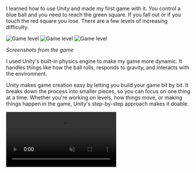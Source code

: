 I learned how to use Unity and made my first game with it. You control a blue ball and you need to reach the green square. If you fall out or if you touch the red square you lose. There are a few levels of increasing difficulty.

<img src="assets/posts/2015-03-15-ball/1.webp" alt="Game level" title="Game level" />
<img src="assets/posts/2015-03-15-ball/2.webp" alt="Game level" title="Game level" />
<img src="assets/posts/2015-03-15-ball/3.webp" alt="Game level" title="Game level" />

*Screenshots from the game*

I used Unity's built-in physics engine to make my game more dynamic. It handles things like how the ball rolls, responds to gravity, and interacts with the environment. 

Unity makes game creation easy by letting you build your game bit by bit. It breaks down the process into smaller pieces, so you can focus on one thing at a time. Whether you're working on levels, how things move, or making things happen in the game, Unity's step-by-step approach makes it doable.

<video autoplay loop muted>
  <source src="assets/posts/2015-03-15-ball/1.mp4" type="video/mp4">
</video>
